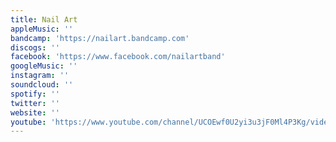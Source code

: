 ```yaml
---
title: Nail Art
appleMusic: ''
bandcamp: 'https://nailart.bandcamp.com'
discogs: ''
facebook: 'https://www.facebook.com/nailartband'
googleMusic: ''
instagram: ''
soundcloud: ''
spotify: ''
twitter: ''
website: ''
youtube: 'https://www.youtube.com/channel/UCOEwf0U2yi3u3jF0Ml4P3Kg/videos'
---
```

